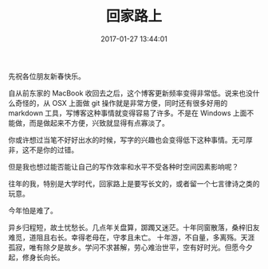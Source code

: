 ﻿---
layout: post
title:  "回家路上"
date:   2017-01-27 13:44:01
categories: jekyll update
---
先祝各位朋友新春快乐。

自从前东家的 MacBook 收回去之后，这个博客更新频率变得非常低。说来也没什么奇怪的，从 OSX 上面做 git 操作就是非常方便，同时还有很多好用的 markdown 工具，写博客这种事情就变得容易了许多。不是在 Windows 上面不能做，而是做起来不方便，兴致就显得有点寡淡了。

你或许想过当笔不好好出水的时候，写字的兴趣也会变得低下这种事情。无可厚非，这不是你的过错。

但是我也想过能否能让自己的写作效率和水平不受各种时空间因素影响呢？

往年的我，特别是大学时代，回家路上是要写长文的，或者留一个七言律诗之类的玩意。

今年怕是难了。

异乡归程短，故土忧愁长。几点年关盘算，踯躅又迷茫。十年同窗散落，桑梓旧友难觅，道阻且右长。幸得老母在，守孝且未亡。
十年游，不自量，多离殇。天涯孤寂，唯有除夕是故乡。学问不求甚解，劳心难治世平，空有好时光。但愿今夕起，修身长向长。